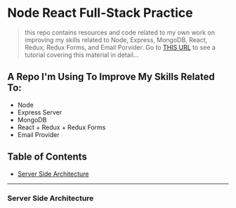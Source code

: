 # Node React Full-Stack Practice

> this repo contains resources and code related to my own work on improving my skills related to Node, Express, MongoDB, React, Redux, Redux Forms, and Email Porvider. Go to [THIS URL](https://www.udemy.com/node-with-react-fullstack-web-development) to see a tutorial covering this material in detail...

## A Repo I'm Using To Improve My Skills Related To:

- Node
- Express Server
- MongoDB
- React + Redux + Redux Forms
- Email Provider

## Table of Contents

 - [Server Side Architecture](#ServerSideArchitecure)

---

### Server Side Architecture
